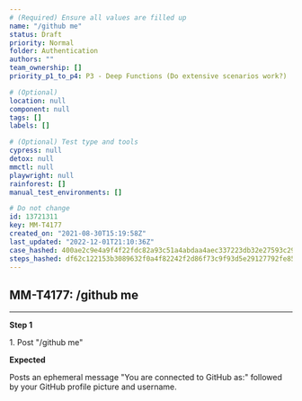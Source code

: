 ```yaml
---
# (Required) Ensure all values are filled up
name: "/github me"
status: Draft
priority: Normal
folder: Authentication
authors: ""
team_ownership: []
priority_p1_to_p4: P3 - Deep Functions (Do extensive scenarios work?)

# (Optional)
location: null
component: null
tags: []
labels: []

# (Optional) Test type and tools
cypress: null
detox: null
mmctl: null
playwright: null
rainforest: []
manual_test_environments: []

# Do not change
id: 13721311
key: MM-T4177
created_on: "2021-08-30T15:19:58Z"
last_updated: "2022-12-01T21:10:36Z"
case_hashed: 400ae2c9e4a9f4f22fdc82a93c51a4abdaa4aec337223db32e27593c291fd3d4a0f9138dad808ba91414f0fba5d03755
steps_hashed: df62c122153b3089632f0a4f82242f2d86f73c9f93d5e29127792fe85914c6cb06cca1cafb6f3046c1f3b005393521bc
---
```


<!-- (Auto-generated) Based on frontmatter's "key" and "name" -->

## MM-T4177: /github me

---

**Step 1**

1\. Post "/github me"

**Expected**

Posts an ephemeral message "You are connected to GitHub as:" followed by your GitHub profile picture and username.
